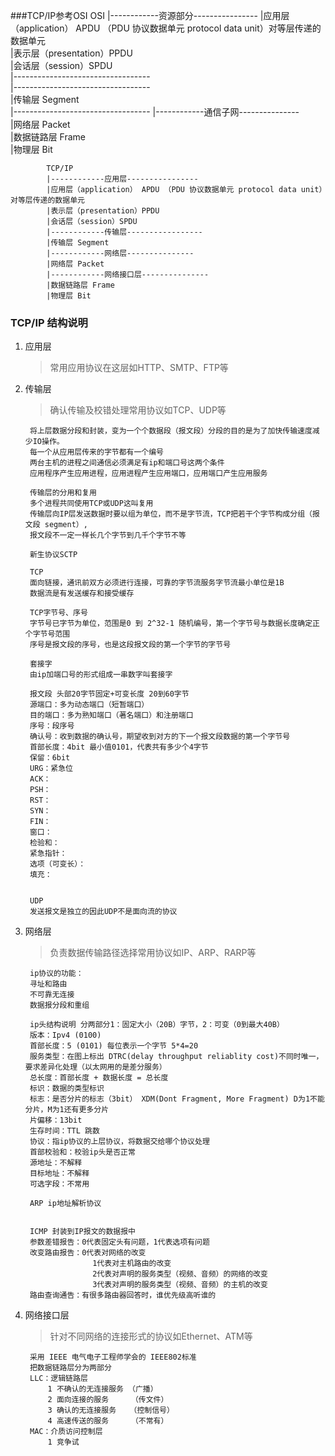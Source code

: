 ###TCP/IP参考OSI
            OSI
            |------------资源部分----------------
            |应用层（application） APDU （PDU 协议数据单元 protocol data unit）对等层传递的数据单元  
            |表示层（presentation）PPDU  
            |会话层（session）SPDU  
            |----------------------------------  
            |----------------------------------   
            |传输层 Segment  
            |---------------------------------- 
            |------------通信子网---------------  
            |网络层 Packet  
            |数据链路层 Frame  
            |物理层 Bit 
            
            
            TCP/IP
            |------------应用层----------------
            |应用层（application） APDU （PDU 协议数据单元 protocol data unit）对等层传递的数据单元  
            |表示层（presentation）PPDU  
            |会话层（session）SPDU  
            |------------传输层-----------------   
            |传输层 Segment  
            |------------网络层---------------  
            |网络层 Packet  
            |------------网络接口层---------------
            |数据链路层 Frame  
            |物理层 Bit  
            
### TCP/IP 结构说明 
1. 应用层
    > 常用应用协议在这层如HTTP、SMTP、FTP等

2. 传输层
    > 确认传输及校错处理常用协议如TCP、UDP等
    
        将上层数据分段和封装，变为一个个数据段（报文段）分段的目的是为了加快传输速度减少IO操作。
        每一个从应用层传来的字节都有一个编号
        两台主机的进程之间通信必须满足有ip和端口号这两个条件
        应用程序产生应用进程，应用进程产生应用端口，应用端口产生应用服务
        
        传输层的分用和复用
        多个进程共同使用TCP或UDP这叫复用
        传输层向IP层发送数据时要以组为单位，而不是字节流，TCP把若干个字节构成分组（报文段 segment）,
        报文段不一定一样长几个字节到几千个字节不等
        
        新生协议SCTP
        
        TCP
        面向链接，通讯前双方必须进行连接，可靠的字节流服务字节流最小单位是1B
        数据流是有发送缓存和接受缓存
        
        TCP字节号、序号
        字节号已字节为单位，范围是0 到 2^32-1 随机编号，第一个字节号与数据长度确定正个字节号范围
        序号是报文段的序号，也是这段报文段的第一个字节的字节号
        
        套接字
        由ip加端口号的形式组成一串数字叫套接字
        
        报文段 头部20字节固定+可变长度 20到60字节
        源端口：多为动态端口（短暂端口）
        目的端口：多为熟知端口（著名端口）和注册端口
        序号：段序号
        确认号：收到数据的确认号，期望收到对方的下一个报文段数据的第一个字节号
        首部长度：4bit 最小值0101，代表共有多少个4字节
        保留：6bit
        URG：紧急位
        ACK：
        PSH：
        RST：
        SYN：
        FIN：
        窗口：
        检验和：
        紧急指针：
        选项（可变长）：
        填充：
        
        
        UDP
        发送报文是独立的因此UDP不是面向流的协议
    
3. 网络层
    > 负责数据传输路径选择常用协议如IP、ARP、RARP等
    
        ip协议的功能：
        寻址和路由
        不可靠无连接
        数据报分段和重组
        
        ip头结构说明 分两部分1：固定大小（20B）字节，2：可变（0到最大40B）
        版本：Ipv4 (0100)
        首部长度：5 (0101) 每位表示一个字节 5*4=20
        服务类型：在图上标出 DTRC(delay throughput reliablity cost)不同时唯一，要求差异化处理（以太网用的是差分服务）
        总长度：首部长度 + 数据长度 = 总长度
        标识：数据的类型标识
        标志：是否分片的标志（3bit） XDM(Dont Fragment, More Fragment) D为1不能分片，M为1还有更多分片
        片偏移：13bit
        生存时间：TTL 跳数
        协议：指ip协议的上层协议，将数据交给哪个协议处理
        首部校验和：校验ip头是否正常
        源地址：不解释
        目标地址：不解释
        可选字段：不常用
        
        ARP ip地址解析协议
        
        
        ICMP 封装到IP报文的数据报中
        参数差错报告：0代表固定头有问题，1代表选项有问题
        改变路由报告：0代表对网络的改变
                      1代表对主机路由的改变
                      2代表对声明的服务类型（视频、音频）的网络的改变
                      3代表对声明的服务类型（视频、音频）的主机的改变
        路由查询通告：有很多路由器回答时，谁优先级高听谁的
        
        
    
4. 网络接口层
    > 针对不同网络的连接形式的协议如Ethernet、ATM等
    
        采用 IEEE 电气电子工程师学会的 IEEE802标准
        把数据链路层分为两部分
        LLC：逻辑链路层
            1 不确认的无连接服务 （广播）
            2 面向连接的服务     （传文件）
            3 确认的无连接服务   （控制信号）
            4 高速传送的服务     （不常有）
        MAC：介质访问控制层
            1 竞争试
    
    